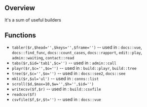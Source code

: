 ## Overview

It's a sum of useful builders

## Functions

- `tabler($r,$head='',$keys='',$frame='')` -- used in : `docs::vue`, `docs::find_func`, `docs::count_cases`, `docs::rapport`, `edit::play`, `admin::waiting`, `contact::read`
- `tabs($r,$id='tab1',$c='')` -- used in : `admin::call`
- `playr($r,$c='',$o='')` -- used in : `build::playr`, `build::tree`
- `tree($r,$c='',$o='')` -- used in : `docs::see2`, `docs::see`
- `mkli($r,$ul='ul')` -- used in : `conns::list`
- `scroll($d,$max=10,$w='',$h='',$id='')`
- `writecsv($f,$r)` -- used in : `build::csvfile`
- `readcsv($f)`
- `csvfile($f,$r,$t='')` -- used in : `docs::vue`
